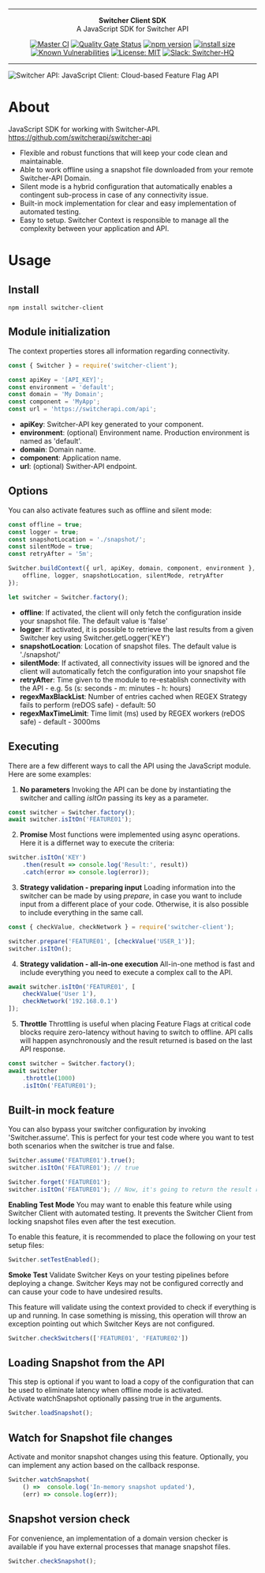 ***

<div align="center">
<b>Switcher Client SDK</b><br>
A JavaScript SDK for Switcher API
</div>

<div align="center">

[![Master CI](https://github.com/switcherapi/switcher-client-master/actions/workflows/master.yml/badge.svg)](https://github.com/switcherapi/switcher-client-master/actions/workflows/master.yml)
[![Quality Gate Status](https://sonarcloud.io/api/project_badges/measure?project=switcherapi_switcher-client-master&metric=alert_status)](https://sonarcloud.io/dashboard?id=switcherapi_switcher-client-master)
[![npm version](https://badge.fury.io/js/switcher-client.svg)](https://badge.fury.io/js/switcher-client)
[![install size](https://packagephobia.com/badge?p=switcher-client)](https://packagephobia.com/result?p=switcher-client)
[![Known Vulnerabilities](https://snyk.io/test/github/switcherapi/switcher-client-master/badge.svg?targetFile=package.json)](https://snyk.io/test/github/switcherapi/switcher-client-master?targetFile=package.json)
[![License: MIT](https://img.shields.io/badge/License-MIT-yellow.svg)](https://opensource.org/licenses/MIT)
[![Slack: Switcher-HQ](https://img.shields.io/badge/slack-@switcher/hq-blue.svg?logo=slack)](https://switcher-hq.slack.com/)

</div>

***

![Switcher API: JavaScript Client: Cloud-based Feature Flag API](https://github.com/switcherapi/switcherapi-assets/blob/master/logo/switcherapi_js_client.png)

# About  
JavaScript SDK for working with Switcher-API.
https://github.com/switcherapi/switcher-api

- Flexible and robust functions that will keep your code clean and maintainable.
- Able to work offline using a snapshot file downloaded from your remote Switcher-API Domain.
- Silent mode is a hybrid configuration that automatically enables a contingent sub-process in case of any connectivity issue.
- Built-in mock implementation for clear and easy implementation of automated testing.
- Easy to setup. Switcher Context is responsible to manage all the complexity between your application and API.

# Usage

## Install  
`npm install switcher-client`

## Module initialization
The context properties stores all information regarding connectivity.

```js
const { Switcher } = require('switcher-client');

const apiKey = '[API_KEY]';
const environment = 'default';
const domain = 'My Domain';
const component = 'MyApp';
const url = 'https://switcherapi.com/api';
```

- **apiKey**: Switcher-API key generated to your component.
- **environment**: (optional) Environment name. Production environment is named as 'default'.
- **domain**: Domain name.
- **component**: Application name.
- **url**: (optional) Swither-API endpoint.

## Options
You can also activate features such as offline and silent mode:

```js
const offline = true;
const logger = true;
const snapshotLocation = './snapshot/';
const silentMode = true;
const retryAfter = '5m';

Switcher.buildContext({ url, apiKey, domain, component, environment }, {
    offline, logger, snapshotLocation, silentMode, retryAfter
});

let switcher = Switcher.factory();
```

- **offline**: If activated, the client will only fetch the configuration inside your snapshot file. The default value is 'false'
- **logger**: If activated, it is possible to retrieve the last results from a given Switcher key using Switcher.getLogger('KEY')
- **snapshotLocation**: Location of snapshot files. The default value is './snapshot/'
- **silentMode**: If activated, all connectivity issues will be ignored and the client will automatically fetch the configuration into your snapshot file
- **retryAfter**: Time given to the module to re-establish connectivity with the API - e.g. 5s (s: seconds - m: minutes - h: hours)
- **regexMaxBlackList**: Number of entries cached when REGEX Strategy fails to perform (reDOS safe) - default: 50
- **regexMaxTimeLimit**: Time limit (ms) used by REGEX workers (reDOS safe) - default - 3000ms

## Executing
There are a few different ways to call the API using the JavaScript module.
Here are some examples:

1. **No parameters**
Invoking the API can be done by instantiating the switcher and calling *isItOn* passing its key as a parameter.

```js
const switcher = Switcher.factory();
await switcher.isItOn('FEATURE01');
```

2. **Promise**
Most functions were implemented using async operations. Here it is a differnet way to execute the criteria:

```js
switcher.isItOn('KEY')
    .then(result => console.log('Result:', result))
    .catch(error => console.log(error));
```

3. **Strategy validation - preparing input**
Loading information into the switcher can be made by using *prepare*, in case you want to include input from a different place of your code. Otherwise, it is also possible to include everything in the same call.

```js
const { checkValue, checkNetwork } = require('switcher-client');

switcher.prepare('FEATURE01', [checkValue('USER_1')];
switcher.isItOn();
```

4. **Strategy validation - all-in-one execution**
All-in-one method is fast and include everything you need to execute a complex call to the API.

```js
await switcher.isItOn('FEATURE01', [
    checkValue('User 1'),
    checkNetwork('192.168.0.1')
]);
```

5. **Throttle**
Throttling is useful when placing Feature Flags at critical code blocks require zero-latency without having to switch to offline.
API calls will happen asynchronously and the result returned is based on the last API response.

```js
const switcher = Switcher.factory();
await switcher
    .throttle(1000)
    .isItOn('FEATURE01');
```

## Built-in mock feature
You can also bypass your switcher configuration by invoking 'Switcher.assume'. This is perfect for your test code where you want to test both scenarios when the switcher is true and false.

```js
Switcher.assume('FEATURE01').true();
switcher.isItOn('FEATURE01'); // true

Switcher.forget('FEATURE01');
switcher.isItOn('FEATURE01'); // Now, it's going to return the result retrieved from the API or the Snaopshot file
```

**Enabling Test Mode**
You may want to enable this feature while using Switcher Client with automated testing.
It prevents the Switcher Client from locking snapshot files even after the test execution.

To enable this feature, it is recommended to place the following on your test setup files:
```js
Switcher.setTestEnabled();
```

**Smoke Test**
Validate Switcher Keys on your testing pipelines before deploying a change.
Switcher Keys may not be configured correctly and can cause your code to have undesired results.

This feature will validate using the context provided to check if everything is up and running.
In case something is missing, this operation will throw an exception pointing out which Switcher Keys are not configured.
```js
Switcher.checkSwitchers(['FEATURE01', 'FEATURE02'])
```

## Loading Snapshot from the API
This step is optional if you want to load a copy of the configuration that can be used to eliminate latency when offline mode is activated.<br>
Activate watchSnapshot optionally passing true in the arguments.

```js
Switcher.loadSnapshot();
```

## Watch for Snapshot file changes
Activate and monitor snapshot changes using this feature. Optionally, you can implement any action based on the callback response.

```js
Switcher.watchSnapshot(
    () =>  console.log('In-memory snapshot updated'), 
    (err) => console.log(err));
```

## Snapshot version check
For convenience, an implementation of a domain version checker is available if you have external processes that manage snapshot files.

```js
Switcher.checkSnapshot();
```